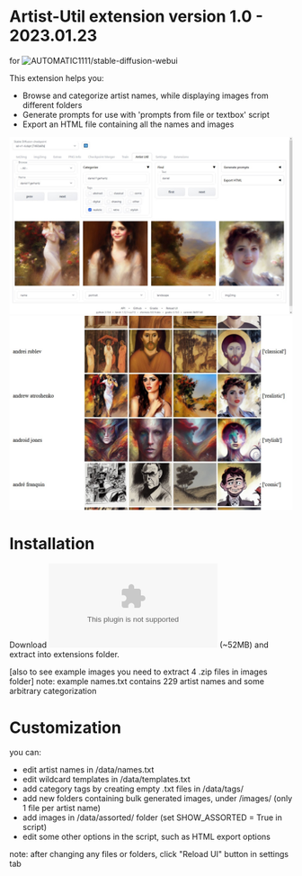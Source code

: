 # Artist-Util extension version 1.0 - 2023.01.23

for ![AUTOMATIC1111/stable-diffusion-webui](https://github.com/AUTOMATIC1111/stable-diffusion-webui/wiki/Extensions)

This extension helps you:
* Browse and categorize artist names, while displaying images from different folders
* Generate prompts for use with 'prompts from file or textbox' script
* Export an HTML file containing all the names and images

![image](screenshots/ss01.jpg)
![image](screenshots/ss02.jpg)

# Installation

Download ![artist-util-main.zip](https://github.com/tkalayci71/artist-util/archive/refs/heads/main.zip) (~52MB) and extract into extensions folder.

[also to see example images you need to extract 4 .zip files in images folder]
note: example names.txt contains 229 artist names and some arbitrary categorization

# Customization

you can:
* edit artist names in /data/names.txt
* edit wildcard templates in /data/templates.txt
* add category tags by creating empty .txt files in /data/tags/
* add new folders containing bulk generated images, under /images/ (only 1 file per artist name)
* add images in /data/assorted/ folder (set SHOW_ASSORTED = True in script)
* edit some other options in the script, such as HTML export options

note: after changing any files or folders, click "Reload UI" button in settings tab

